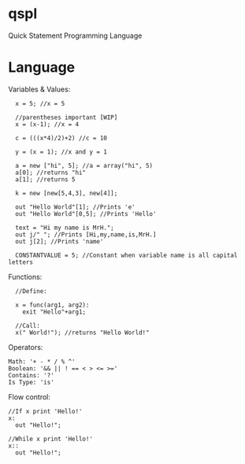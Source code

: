 # qspl
Quick Statement Programming Language

# Language

Variables & Values:
```
  x = 5; //x = 5
  
  //parentheses important [WIP]
  x = (x-1); //x = 4
  
  c = (((x*4)/2)+2) //c = 10
  
  y = (x = 1); //x and y = 1
  
  a = new ["hi", 5]; //a = array("hi", 5)
  a[0]; //returns "hi"
  a[1]; //returns 5
  
  k = new [new[5,4,3], new[4]];
  
  out "Hello World"[1]; //Prints 'e'
  out "Hello World"[0,5]; //Prints 'Hello'
  
  text = "Hi my name is MrH.";
  out j/" "; //Prints [Hi,my,name,is,MrH.]
  out j[2]; //Prints 'name'
  
  CONSTANTVALUE = 5; //Constant when variable name is all capital letters
```
Functions:
```
  //Define:
  
  x = func(arg1, arg2):
    exit "Hello"+arg1;
  
  //Call:
  x(" World!"); //returns "Hello World!"
``` 
Operators:
```
Math: '+ - * / % ^'
Boolean: '&& || ! == < > <= >='
Contains: '?'
Is Type: 'is'
```

Flow control:
```
//If x print 'Hello!'
x:
  out "Hello!";
  
//While x print 'Hello!'
x::
  out "Hello!";
```
